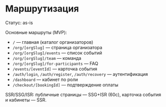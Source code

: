 # Маршрутизация

Статус: as-is

Основные маршруты (MVP):
- `/` — главная (каталог организаторов)
- `/org/[orgSlug]` — страница организатора
- `/org/[orgSlug]/events` — список событий
- `/org/[orgSlug]/team` — команда
- `/org/[orgSlug]/for-participants` — FAQ
- `/events/[eventId]` — карточка события
- `/auth/login`, `/auth/register`, `/auth/recovery` — аутентификация
- `/dashboard` — кабинет по роли
- `/checkout/[bookingId]` — подтверждение оплаты

SSR/SSG/ISR: публичные страницы — SSG+ISR (60с), карточка события и кабинеты — SSR.
